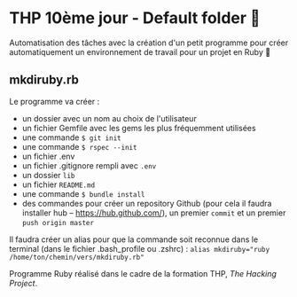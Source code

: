 # THP 10ème jour - Default folder 📁

Automatisation des tâches avec la création d'un petit programme pour créer automatiquement un environnement de travail pour un projet en Ruby 💎

## mkdiruby.rb
Le programme va créer :
* un dossier avec un nom au choix de l'utilisateur
* un fichier Gemfile avec les gems les plus fréquemment utilisées
* une commande `$ git init`
* une commande `$ rspec --init`
* un fichier .env
* un fichier .gitignore rempli avec `.env`
* un dossier `lib`
* un fichier `README.md`
* une commande `$ bundle install`
* des commandes pour créer un repository Github (pour cela il faudra installer hub – https://hub.github.com/), un premier `commit` et un premier `push origin master`

Il faudra créer un alias pour que la commande soit reconnue dans le terminal (dans le fichier .bash_profile ou .zshrc) :
`alias mkdiruby="ruby /home/ton/chemin/vers/mkdiruby.rb"`

Programme Ruby réalisé dans le cadre de la formation THP, *The Hacking Project*.
